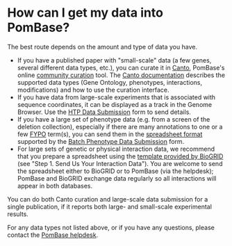 # How can I get my data into PomBase?
<!-- pombase_categories: Data Submission and Formats -->

The best route depends on the amount and type of data you have.

-   If you have a published paper with "small-scale" data (a few genes,
    several different data types, etc.), you can curate it in
    [Canto](http://curation.pombase.org/pombe), PomBase's online
    [community     curation](/community/fission-yeast-community-curation-project) tool.
    The [Canto     documentation](http://curation.pombase.org/pombe/docs/index/) describes
    the supported data types (Gene Ontology, phenotypes, interactions,
    modifications) and how to use the curation interface.
-   If you have data from large-scale experiments that is associated
    with sequence coordinates, it can be displayed as a track in the
    Genome Browser. Use the [HTP Data     Submission](/submit-data/data-submission-form) form to send details.
-   If you have a large set of phenotype data (e.g. from a screen of the
    deletion collection), especially if there are many annotations to
    one or a few
    [FYPO](/browse-curation/fission-yeast-phenotype-ontology) term(s),
    you can send them in the [spreadsheet     format](/submit-data/phenotype-data-bulk-upload-format) supported by
    the [Batch Phenotype Data     Submission](/submit-data/phenotype-data-submission-form) form.
-   For large sets of genetic or physical interaction data, we recommend
    that you prepare a spreadsheet using the [template provided by     BioGRID](http://wiki.thebiogrid.org/doku.php/contribute) (see
    "Step 1. Send Us Your Interaction Data"). You are welcome to send
    the spreadsheet either to BioGRID or to PomBase (via the helpdesk);
    PomBase and BioGRID exchange data regularly so all interactions will
    appear in both databases.

You can do both Canto curation and large-scale data submission for a
single publication, if it reports both large- and small-scale
experimental results.

For any data types not listed above, or if you have any questions,
please contact the [PomBase helpdesk](mailto:helpdesk@pombase.org).

